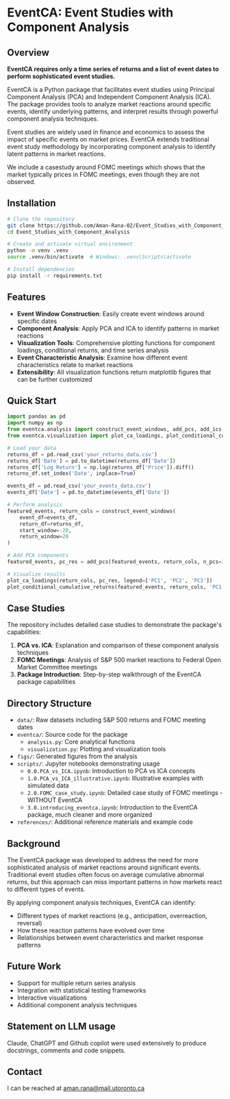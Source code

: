 # EventCA: Event Studies with Component Analysis

## Overview

**EventCA requires only a time series of returns and a list of event dates to perform sophisticated event studies.**

EventCA is a Python package that facilitates event studies using Principal Component Analysis (PCA) and Independent Component Analysis (ICA). The package provides tools to analyze market reactions around specific events, identify underlying patterns, and interpret results through powerful component analysis techniques.

Event studies are widely used in finance and economics to assess the impact of specific events on market prices. EventCA extends traditional event study methodology by incorporating component analysis to identify latent patterns in market reactions.

We include a casestudy around FOMC meetings which shows that the market typically prices in FOMC meetings, even though they are not observed. 


## Installation

```bash
# Clone the repository
git clone https://github.com/Aman-Rana-02/Event_Studies_with_Component_Analysis.git
cd Event_Studies_with_Component_Analysis

# Create and activate virtual environment
python -m venv .venv
source .venv/bin/activate  # Windows: .venv\Scripts\activate

# Install dependencies
pip install -r requirements.txt
```

## Features

- **Event Window Construction**: Easily create event windows around specific dates
- **Component Analysis**: Apply PCA and ICA to identify patterns in market reactions
- **Visualization Tools**: Comprehensive plotting functions for component loadings, conditional returns, and time series analysis
- **Event Characteristic Analysis**: Examine how different event characteristics relate to market reactions
- **Extensibility**: All visualization functions return matplotlib figures that can be further customized

## Quick Start

```python
import pandas as pd
import numpy as np
from eventca.analysis import construct_event_windows, add_pcs, add_ics
from eventca.visualization import plot_ca_loadings, plot_conditional_cumulative_returns

# Load your data
returns_df = pd.read_csv('your_returns_data.csv')
returns_df['Date'] = pd.to_datetime(returns_df['Date'])
returns_df['Log Return'] = np.log(returns_df['Price']).diff()
returns_df.set_index('Date', inplace=True)

events_df = pd.read_csv('your_events_data.csv')
events_df['Date'] = pd.to_datetime(events_df['Date'])

# Perform analysis
featured_events, return_cols = construct_event_windows(
    event_df=events_df, 
    return_df=returns_df,
    start_window=-20,
    return_window=20
)

# Add PCA components
featured_events, pc_res = add_pcs(featured_events, return_cols, n_pcs=3)

# Visualize results
plot_ca_loadings(return_cols, pc_res, legend=['PC1', 'PC2', 'PC3'])
plot_conditional_cumulative_returns(featured_events, return_cols, 'PC1')
```

## Case Studies

The repository includes detailed case studies to demonstrate the package's capabilities:

1. **PCA vs. ICA**: Explanation and comparison of these component analysis techniques
2. **FOMC Meetings**: Analysis of S&P 500 market reactions to Federal Open Market Committee meetings
3. **Package Introduction**: Step-by-step walkthrough of the EventCA package capabilities

## Directory Structure

- `data/`: Raw datasets including S&P 500 returns and FOMC meeting dates
- `eventca/`: Source code for the package
  - `analysis.py`: Core analytical functions
  - `visualization.py`: Plotting and visualization tools
- `figs/`: Generated figures from the analysis
- `scripts/`: Jupyter notebooks demonstrating usage
  - `0.0.PCA_vs_ICA.ipynb`: Introduction to PCA vs ICA concepts
  - `1.0.PCA_vs_ICA_illustrative.ipynb`: Illustrative examples with simulated data
  - `2.0.FOMC_case_study.ipynb`: Detailed case study of FOMC meetings - WITHOUT EventCA
  - `3.0.introducing_eventca.ipynb`: Introduction to the EventCA package, much cleaner and more organized
- `references/`: Additional reference materials and example code

## Background

The EventCA package was developed to address the need for more sophisticated analysis of market reactions around significant events. Traditional event studies often focus on average cumulative abnormal returns, but this approach can miss important patterns in how markets react to different types of events.

By applying component analysis techniques, EventCA can identify:
- Different types of market reactions (e.g., anticipation, overreaction, reversal)
- How these reaction patterns have evolved over time
- Relationships between event characteristics and market response patterns

## Future Work

- Support for multiple return series analysis
- Integration with statistical testing frameworks
- Interactive visualizations
- Additional component analysis techniques

## Statement on LLM usage
Claude, ChatGPT and Github copilot were used extensively to produce docstrings, comments and code snippets.

## Contact
I can be reached at aman.rana@mail.utoronto.ca
